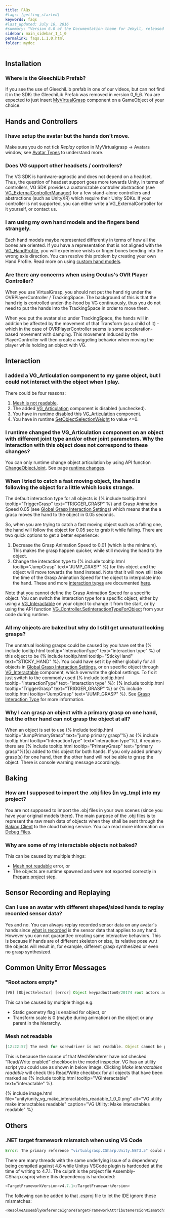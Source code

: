 ```yaml
---
title: FAQs
#tags: [getting_started]
keywords: faqs
#last_updated: July 16, 2016
#summary: "Version 6.0 of the Documentation theme for Jekyll, released July 4, 2016, implements relative links so you can view the files offline or on any server without configuring urls and baseurls. Additionally, you can store pages in subdirectories. Templates for alerts and images are available."
sidebar: main_sidebar_1_1_0
permalink: faqs.1.1.0.html
folder: mydoc
---
```


## Installation

### Where is the GleechiLib Prefab?

If you see the use of GleechiLib prefab in one of our videos, but can not find it in the SDK: the GleechiLib Prefab was removed in version 0_9_6. You are expected to just insert [MyVirtualGrasp](unity_component_myvirtualgrasp.1.1.0.html) component on a GameObject of your choice.

## Hands and Controllers

<!--### I used the VG_AutoSetup with a controller but the hands don't move.

Assure that all the requirements of the controller you picked are met. You can find these requirements at the top of each script in ThirdParty/VirtualGrasp/VG_ExternalControllers/VG_EC_***.cs, as well as on the specific [documentation pages](unity_component_vgexternalcontrollermanager.1.1.0.html#vg_externalcontroller-class). Do not forget to uncomment the #define in the script as soon as you have installed all prerequisites.
-->

### I have setup the avatar but the hands don't move.

Make sure you do not tick _Replay_ option in MyVirtualgrasp → Avatars window, see [Avatar Types](avatars.1.1.0.html#avatar-types) to understand more.

### Does VG support other headsets / controllers?

The VG SDK is hardware-agnostic and does not depend on a headset. Thus, the question of headset support goes more towards Unity. In terms of controllers, VG SDK provides a customizable controller abstraction (see [VG_ExternalControllerManager](unity_component_vgexternalcontrollermanager.1.1.0.html#coordinate-frame-corrections)) for a few stand-alone controllers and abstractions (such as UnityXR) which require their Unity SDKs. If your controller is not supported, you can either write a VG_ExternalController for it yourself, or contact us.  

### I am using my own hand models and the fingers bend strangely.

Each hand models maybe represented differently in terms of how all the bones are oriented. If you have a representation that is not aligned with the [VG_HandProfile](avatars.1.1.0.html#hand-profile), you will experience wrists or finger bones bending into the wrong axis direction. You can resolve this problem by creating your own Hand Profile. Read more on using [custom hand models](avatars.1.1.0.html#custom-hand-model).

### Are there any concerns when using Oculus's OVR Player Controller?

When you use VirtualGrasp, you should not put the hand rig under the OVRPlayerController / TrackingSpace. The background of this is that the hand rig is controlled under-the-hood by VG continuously, thus you do not need to put the hands into the TrackingSpace in order to move them. 

When you put the avatar also under TrackingSpace, the hands will in addition be affected by the movement of that Transform (as a child of it) - which in the case of OVRPlayerController seems is some acceleration-based movement with damping. This movement induced by the PlayerController will then create a wiggeling behavior when moving the player while holding an object with VG.

## Interaction

### I added a VG_Articulation component to my game object, but I could not interact with the object when I play.

There could be four reasons:
1. [Mesh is not readable](#mesh-not-readable).
2. The added [VG_Articulation](unity_component_vgarticulation.1.1.0.html) component is disabled (unchecked).
3. You have in runtime disabled this [VG_Articulation](unity_component_vgarticulation.1.1.0.html) component.
4. You have in runtime [SetObjectSelectionWeight](virtualgrasp_unityapi.1.1.0.html#setobjectselectionweight) to value <=0. 

### I runtime changed the VG_Articulation component on an object with different joint type and/or other joint parameters. Why the interaction with this object does not correspond to these changes?

You can only runtime change object articulation by using API function [ChangeObjectJoint](virtualgrasp_unityapi.1.1.0.html#changeobjectjoint-1). See page [runtime changes](unity_component_vgarticulation.1.1.0.html#runtime-changes). 

### When I tried to catch a fast moving object, the hand is following the object for a little which looks strange.

The default interaction type for all objects is {% include tooltip.html tooltip="TriggerGrasp" text="TRIGGER_GRASP" %} and Grasp Animation Speed 0.05 (see [Global Grasp Interaction Settings](unity_component_myvirtualgrasp.1.1.0.html#global-grasp-interaction-settings)) which means that the a grasp moves the hand to the object in 0.05 seconds.

So, when you are trying to catch a fast moving object such as a falling one, the hand will follow the object for 0.05 sec to grab it while falling. There are two quick options to get a better experience: 

1. Decrease the Grasp Animation Speed to 0.01 (which is the minimum). This makes the grasp happen quicker, while still moving the hand to the object. 
2. Change the interaction type to {% include tooltip.html tooltip="JumpGrasp" text="JUMP_GRASP" %} for this object and the object will move towards the hand instead. Note that it will now still take the time of the Grasp Animation Speed for the object to interpolate into the hand. These and more [interaction types](grasp_interaction.1.1.0.html#grasp-interaction-type) are documented [here](grasp_interaction.1.1.0.html#grasp-interaction-type).

Note that you cannot define the Grasp Animation Speed for a specific object. You can switch the interaction type for a specific object, either by using a [VG_Interactable](unity_component_vginteractable.1.1.0.html#unity-component-vginteractable) on your object to change it from the start, or by using the API function [VG_Controller.SetInteractionTypeForObject](virtualgrasp_unityapi.1.1.0.html#setinteractiontypeforobject) from your code during runtime.

### All my objects are baked but why do I still get unnatural looking grasps?

The unnatrual looking grasps could be caused by you have set the {% include tooltip.html tooltip="InteractionType" text="interaction type" %} of this object to be {% include tooltip.html tooltip="StickyHand" text="STICKY_HAND" %}. You could have set it by either globally for all objects in [Global Grasp Interaction Settings](unity_component_myvirtualgrasp.1.1.0.html#global-grasp-interaction-settings), or on specific object through [VG_Interactable](unity_component_vginteractable.1.1.0.html) component, which overwrite the global settings. To fix it just switch to the commonly used {% include tooltip.html tooltip="InteractionType" text="interaction type" %}: {% include tooltip.html tooltip="TriggerGrasp" text="TRIGGER_GRASP" %} or {% include tooltip.html tooltip="JumpGrasp" text="JUMP_GRASP" %}. See [Grasp Interaction Type](grasp_interaction.1.1.0.html#grasp-interaction-type) for more information.

### Why I can grasp an object with a primary grasp on one hand, but the other hand can not grasp the object at all?

When an object is set to use {% include tooltip.html tooltip="JumpPrimaryGrasp" text="jump primary grasp"%} as {% include tooltip.html tooltip="InteractionType" text="interaction type"%}, it requires there are {% include tooltip.html tooltip="PrimaryGrasp" text="primary grasp"%}(s) added to this object for both hands. If you only added primary grasp(s) for one hand, then the other hand will not be able to grasp the object. There is console warning message accordingly. 

## Baking

### How am I supposed to import the .obj files (in vg_tmp) into my project?

You are not supposed to import the .obj files in your own scenes (since you have your original models there). The main purpose of the .obj files is to represent the raw mesh data of objects when they shall be sent through the [Baking Client](unity_component_vgbakingclient.1.1.0.html) to the cloud baking service. You can read more information on [Debug Files](debug_files.1.1.0.html#debug-files-content).

### Why are some of my interactable objects not baked?

This can be caused by multiple things:
* [Mesh not readable](#mesh-not-readable) error, or
* The objects are runtime spawned and were not exported correctly in [Prepare project](unity_component_vgbakingclient.1.1.0.html#step-2-preparation) step. 

## Sensor Recording and Replaying

### Can I use an avatar with different shaped/sized hands to replay recorded sensor data?

Yes and no. You can always replay recorded sensor data on any avatar's hands since [what is recorded](sensor_record_replay.1.1.0.html#what-is-recorded-exactly) is the sensor data that applies to any hand. However you can not guaranttee creating same interactive behaviors. This is because if hands are of different skeleton or size, its relative pose w.r.t the objects will result in, for example, different grasp synthesized or even no grasp synthesized.  

## Common Unity Error Messages

### "Root actors empty"
```js
[VG] [ObjectSelector] [error] Object keypadbutton0/20174 root actors are empty!
````
This can be caused by multiple things e.g:

* Static geometry flag is enabled for object, or
* Transform scale is 0 (maybe during animation) on the object or any parent in the hierarchy.


### Mesh not readable

```js
[12:22:57] The mesh for screwdriver is not readable. Object cannot be processed.
````

This is because the source of that MeshRenderer have not checked “Read/Write enabled” checkbox in the model inspector. VG has an utility script you could use as shown in below image. Clicking _Make interactables readable_ will check this Read/Write checkbox for all objects that have been marked as {% include tooltip.html tooltip="VGInteractable" text="interactable" %}. 

{% include image.html file="unity/unity_vg_make_interactables_readable_1_0_0.png" alt="VG utility make interactables readable" caption="VG Utility: Make interactables readable" %}


## Others

### .NET target framework mismatch when using VS Code
```js
Error: The primary reference "virtualgrasp.CSharp.Unity.NET3.5" could not be resolved because it was built against the ".NETFramework,Version=v4.8" framework.
````
There are many threads with the same underlying issue of a dependency being compiled against 4.8 while Unitys VSCode plugin is hardcoded at the time of writing to 4.7.1. The culprit is the project file Assembly-CSharp.csproj where this dependency is hardcoded:
```js
<TargetFrameworkVersion>v4.7.1</TargetFrameworkVersion>
````
The following can be added to that .csproj file to let the IDE ignore these mismatches:
```js
<ResolveAssemblyReferenceIgnoreTargetFrameworkAttributeVersionMismatch>true</ResolveAssemblyReferenceIgnoreTargetFrameworkAttributeVersionMismatch>
````